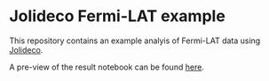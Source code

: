 # Jolideco Fermi-LAT example
This repository contains an example analyis of Fermi-LAT data using [Jolideco](https://github.com/jolideco/jolideco).


A pre-view of the result notebook can be found [here](https://github.com/jolideco/jolideco-fermi-examples/blob/main/results/vela-junior-above-10GeV-data/jolideco/vela-junior-above-10GeV-data-jolideco.ipynb).

